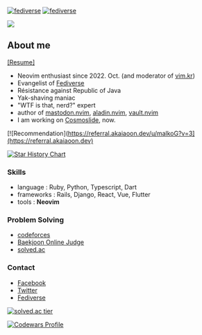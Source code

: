 [![fediverse](https://fedi-badge.deno.dev/@kodingwarrior@hackers.pub/followers.svg)](https://hackers.pub/@kodingwarrior)
[![fediverse](https://fedi-badge.deno.dev/@kodingwarrior@silicon.moe/followers.svg)](https://social.silicon.moe/@kodingwarrior)

<a href="https://wakatime.com"><img src="https://wakatime.com/share/@kodingwarrior/dc9cc472-a026-4af0-af2c-fccae474b1b6.png" /></a>
## About me

[[Resume]](https://github.com/malkoG/malkoG/blob/master/resume.pdf)

* Neovim enthusiast since 2022. Oct. (and moderator of [vim.kr](https://vim.kr))
* Evangelist of [Fediverse](https://hackers.pub/@kodingwarrior)
* Résistance against Republic of Java
* Yak-shaving maniac
* "WTF is that, nerd?" expert
* author of [mastodon.nvim](https://github.com/kode-team/mastodon.nvim), [aladin.nvim](https://github.com/malkoG/aladin.nvim), [vault.nvim](https://github.com/kode-team/vault.nvim)
* I am working on [Cosmoslide](https://github.com/cosmoslide/cosmoslide), now.

[![Recommendation](https://referral.akaiaoon.dev/u/malkoG?v=3](https://referral.akaiaoon.dev)

[![Star History Chart](https://api.star-history.com/svg?repos=kode-team/mastodon.nvim,balpan-rs/balpan&type=Date)](https://star-history.com/#kode-team/mastodon.nvim&balpan-rs/balpan&Date)

### Skills

* language : Ruby, Python, Typescript, Dart
* frameworks : Rails, Django, React, Vue, Flutter
* tools : **Neovim**

### Problem Solving

* [codeforces](https://codeforces.com/users/malkoring)
* [Baekjoon Online Judge](https://acmicpc.net/user/malkoring)
* [solved.ac](https://solved.ac/malkoring)

### Contact
* [Facebook](https://fb.com/kodingwarrior)
* [Twitter](https://twitter.com/kodingwarrior)
* [Fediverse](https://hackers.pub/@kodingwarrior)

[![solved.ac tier](http://mazassumnida.wtf/api/v2/generate_badge?boj=malkoring)](https://solved.ac/malkoring)

[![Codewars Profile](https://www.codewars.com/users/kodingwarrior/badges/large)](https://www.codewars.com/users/kodingwarrior)
